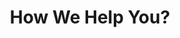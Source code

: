 ---
title: How We Help You?
description: Perhaps you're down or anxious - maybe you're unsure about the future of a relationship, or just feel that you aren't living the life you were meant to lead. Whatever your needs may be, we are here to offer support
section: 2
weight: 2
---